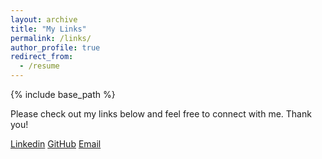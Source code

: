```yaml
---
layout: archive
title: "My Links"
permalink: /links/
author_profile: true
redirect_from:
  - /resume
---
```


{% include base_path %}

Please check out my links below and feel free to connect with me. Thank you!

[Linkedin](https://www.linkedin.com/in/jack-williams-3587ab12a/)
[GitHub](https://github.com/jcwill23-uh)
[Email](jcwill23@cougarnet.uh.edu)
